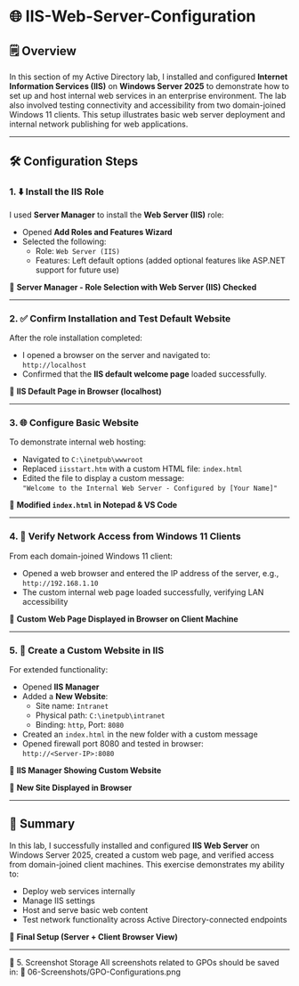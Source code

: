 # 🌐 IIS-Web-Server-Configuration

## 🗒️ Overview

In this section of my Active Directory lab, I installed and configured **Internet Information Services (IIS)** on **Windows Server 2025** to demonstrate how to set up and host internal web services in an enterprise environment. The lab also involved testing connectivity and accessibility from two domain-joined Windows 11 clients. This setup illustrates basic web server deployment and internal network publishing for web applications.

---

## 🛠️ Configuration Steps

### 1. ⬇️ Install the IIS Role

I used **Server Manager** to install the **Web Server (IIS)** role:

- Opened **Add Roles and Features Wizard**
- Selected the following:
  - Role: `Web Server (IIS)`
  - Features: Left default options (added optional features like ASP.NET support for future use)

📸 **Server Manager - Role Selection with Web Server (IIS) Checked**

---

### 2. ✅ Confirm Installation and Test Default Website

After the role installation completed:

- I opened a browser on the server and navigated to:  
  `http://localhost`
- Confirmed that the **IIS default welcome page** loaded successfully.

📸 **IIS Default Page in Browser (localhost)**

---

### 3. 🌐 Configure Basic Website

To demonstrate internal web hosting:

- Navigated to `C:\inetpub\wwwroot`
- Replaced `iisstart.htm` with a custom HTML file: `index.html`
- Edited the file to display a custom message:  
  `"Welcome to the Internal Web Server - Configured by [Your Name]"`

📸 **Modified `index.html` in Notepad & VS Code**

---

### 4. 📶 Verify Network Access from Windows 11 Clients

From each domain-joined Windows 11 client:

- Opened a web browser and entered the IP address of the server, e.g.,  
  `http://192.168.1.10`
- The custom internal web page loaded successfully, verifying LAN accessibility

📸 **Custom Web Page Displayed in Browser on Client Machine**

---

### 5. 🚀 Create a Custom Website in IIS

For extended functionality:

- Opened **IIS Manager**
- Added a **New Website**:
  - Site name: `Intranet`
  - Physical path: `C:\inetpub\intranet`
  - Binding: `http`, Port: `8080`
- Created an `index.html` in the new folder with a custom message
- Opened firewall port 8080 and tested in browser:  
  `http://<Server-IP>:8080`

📸 **IIS Manager Showing Custom Website**

📸 **New Site Displayed in Browser**

---

## 📝 Summary

In this lab, I successfully installed and configured **IIS Web Server** on Windows Server 2025, created a custom web page, and verified access from domain-joined client machines. This exercise demonstrates my ability to:

- Deploy web services internally
- Manage IIS settings
- Host and serve basic web content
- Test network functionality across Active Directory-connected endpoints

📸 **Final Setup (Server + Client Browser View)**

---

📁 5. Screenshot Storage
All screenshots related to GPOs should be saved in: 📂 06-Screenshots/GPO-Configurations.png
